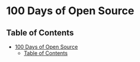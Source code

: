 # 100 Days of Open Source

## Table of Contents

- [100 Days of Open Source](#100-days-of-open-source)
  - [Table of Contents](#table-of-contents)
